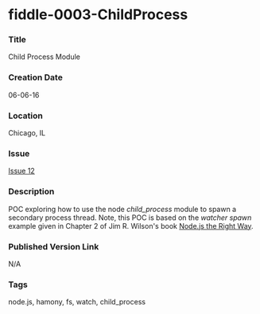 fiddle-0003-ChildProcess
======

### Title

Child Process Module


### Creation Date

06-06-16


### Location

Chicago, IL


### Issue

[Issue 12](https://github.com/bradyhouse/house/issues/12)

### Description

POC exploring how to use the node _child_process_ module to spawn a secondary process thread.  Note, this POC is based 
on the _watcher spawn_ example given in Chapter 2 of Jim R. Wilson's book [Node.js the Right Way](https://pragprog.com/book/jwnode/node-js-the-right-way).


### Published Version Link

N/A


### Tags

node.js, hamony, fs, watch, child_process
